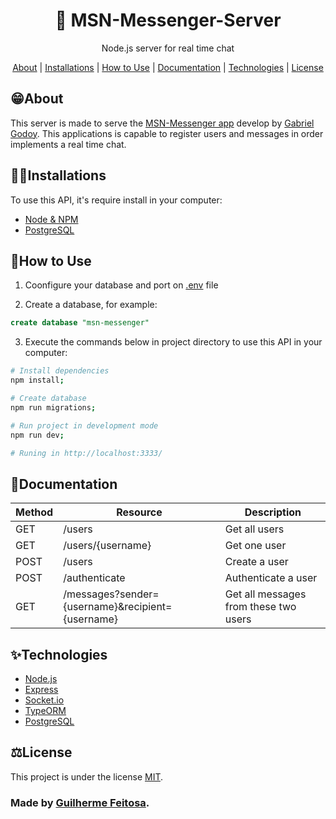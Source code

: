 <h1 align="center">📱 MSN-Messenger-Server</h1>
<p align="center">Node.js server for real time chat</p>

<p align="center">
    <a href="#about">About</a> |
    <a href="#installations">Installations</a> |
    <a href="#how-to-use">How to Use</a> | 
    <a href="#documentation">Documentation</a> | 
    <a href="#technologies">Technologies</a> | 
    <a href="#license">License</a>
</p>

## 😁**About**
This server is made to serve the [MSN-Messenger app](https://github.com/gabegodoy/msn-messenger) develop by [Gabriel Godoy](https://github.com/gabegodoy). This applications is capable to register users and messages in order implements a real time chat.

## 👨‍💻**Installations**
To use this API, it's require install in your computer:
- [Node & NPM](https://nodejs.org/en/download/)
- [PostgreSQL](https://www.postgresql.org/download/)

## 🚀**How to Use**
1. Coonfigure your database and port on [.env](./.env) file

2. Create a database, for example:
~~~sql
create database "msn-messenger"
~~~

3. Execute the commands below in project directory to use this API in your computer:
~~~bash
# Install dependencies
npm install;

# Create database
npm run migrations;

# Run project in development mode
npm run dev;

# Runing in http://localhost:3333/
~~~

## 📄**Documentation**
| Method | Resource          | Description                            |
| ------ | ----------------- | -------------------------------------- | 
| GET    | /users            | Get all users                          |
| GET    | /users/{username} | Get one user                           |
| POST   | /users            | Create a user                          |
| POST   | /authenticate     | Authenticate a user                    |
| GET    | /messages?sender={username}&recipient={username} | Get all messages from these two users |
## ✨**Technologies**
- [Node.js](https://nodejs.org/en/docs/)
- [Express](https://expressjs.com/)
- [Socket.io](https://socket.io/)
- [TypeORM](https://typeorm.io/)
- [PostgreSQL](https://www.postgresql.org/docs/)

## ⚖**License**
This project is under the license [MIT](./LICENSE).

### Made by [Guilherme Feitosa](https://github.com/Guilherme-FCM/).